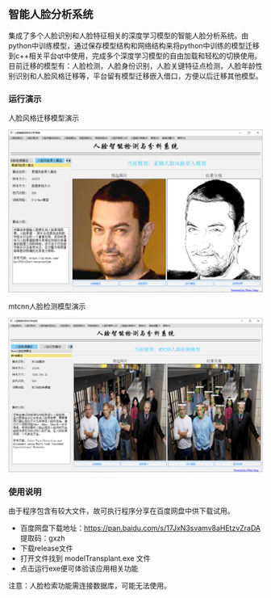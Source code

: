 ## 智能人脸分析系统

集成了多个人脸识别和人脸特征相关的深度学习模型的智能人脸分析系统。由python中训练模型，通过保存模型结构和网络结构来将python中训练的模型迁移到c++相关平台qt中使用，完成多个深度学习模型的自由加载和轻松的切换使用。
目前迁移的模型有：人脸检测，人脸身份识别，人脸关键特征点检测，人脸年龄性别识别和人脸风格迁移等，平台留有模型迁移嵌入借口，方便以后迁移其他模型。

### 运行演示

人脸风格迁移模型演示

![](./resource/style.png#pic_center)

mtcnn人脸检测模型演示

![](./resource/mtcnn.png#pic_center)

### 使用说明

由于程序包含有较大文件，故可执行程序分享在百度网盘中供下载试用。

- 百度网盘下载地址：https://pan.baidu.com/s/17JxN3svamv8aHEtzvZraDA   提取码：gxzh
- 下载release文件
- 打开文件找到 modelTransplant.exe 文件
- 点击运行exe便可体验该应用相关功能
  
注意：人脸检索功能需连接数据库，可能无法使用。
